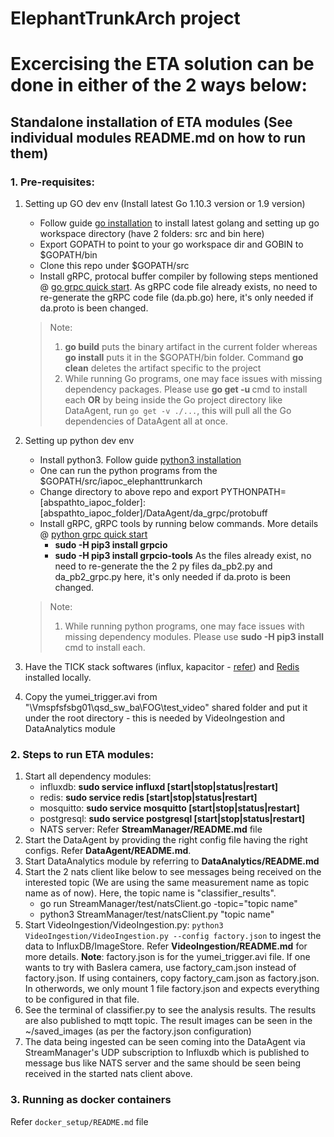 # ElephantTrunkArch project

# Excercising the ETA solution can be done in either of the 2 ways below:

## Standalone installation of ETA modules (See individual modules README.md on how to run them)

### 1. Pre-requisites:
1. Setting up GO dev env (Install latest Go 1.10.3 version or 1.9 version)
    * Follow guide [go installation](https://golang.org/doc/install#install) to install latest golang and setting up go workspace directory (have 2 folders: src and bin here)
    * Export GOPATH to point to your go workspace dir and GOBIN to $GOPATH/bin
    * Clone this repo under $GOPATH/src
    * Install gRPC, protocal buffer compiler by following steps mentioned @ [go grpc quick start](https://grpc.io/docs/quickstart/go.html). As gRPC code file already exists, no need to re-generate the gRPC code file (da.pb.go) here, it's only needed if da.proto is been changed.
    > Note:
    > 1. **go build** puts the binary artifact in the current folder whereas **go install** puts it in the $GOPATH/bin folder. Command **go clean** deletes the artifact specific to the project
    > 2. While running Go programs, one may face issues with missing dependency packages. Please use **go get -u <pacakage>** cmd to install each **OR** by being inside the Go project directory like DataAgent, run `go get -v ./...`, this will pull all the Go dependencies of DataAgent all at once.

2. Setting up python dev env
    * Install python3. Follow guide [python3 installation](http://docs.python-guide.org/en/latest/starting/install3/linux/)
    * One can run the python programs from the $GOPATH/src/iapoc_elephanttrunkarch
    * Change directory to above repo and export PYTHONPATH=[abspathto_iapoc_folder]:[abspathto_iapoc_folder]/DataAgent/da_grpc/protobuff
    * Install gRPC, gRPC tools by running below commands. More details @ [python grpc quick start](https://grpc.io/docs/quickstart/python.html)
        * **sudo -H pip3 install grpcio**
        * **sudo -H pip3 install grpcio-tools**
      As the files already exist, no need to re-generate the the 2 py files da_pb2.py and da_pb2_grpc.py here, it's only needed if da.proto is been changed.
    > Note:
    > 1. While running python programs, one may face issues with missing dependency modules. Please use **sudo -H pip3 install  <module>** cmd to install each.
    
3. Have the TICK stack softwares (influx, kapacitor - [refer](https://www.digitalocean.com/community/tutorials/how-to-monitor-system-metrics-with-the-tick-stack-on-ubuntu-16-04)) and [Redis](https://askubuntu.com/questions/868848/how-to-install-redis-on-ubuntu-16-04) installed locally. 

4. Copy the yumei_trigger.avi from "\\Vmspfsfsbg01\qsd_sw_ba\FOG\test_video" shared folder and put it under the root directory - this is needed by VideoIngestion and DataAnalytics module

### 2. Steps to run ETA modules:
1. Start all dependency modules:
    - influxdb: **sudo service influxd [start|stop|status|restart]**
    - redis: **sudo service redis [start|stop|status|restart]**
    - mosquitto:  **sudo service mosquitto [start|stop|status|restart]**
    - postgresql: **sudo service postgresql [start|stop|status|restart]**
    - NATS server: Refer **StreamManager/README.md** file
2. Start the DataAgent by providing the right config file having the right configs. Refer **DataAgent/README.md**.
3. Start DataAnalytics module by referring to **DataAnalytics/README.md**
4. Start the 2 nats client like below to see messages being received on the interested topic (We are using the same measurement name as topic name as of now). Here, the topic name is "classifier_results".
    * go run StreamManager/test/natsClient.go -topic="topic name"
    * python3 StreamManager/test/natsClient.py "topic name"
5. Start VideoIngestion/VideoIngestion.py: `python3 VideoIngestion/VideoIngestion.py --config factory.json` to ingest the data to InfluxDB/ImageStore. Refer **VideoIngestion/README.md** for more details.
   **Note**: factory.json is for the yumei_trigger.avi file. If one wants to try with Baslera camera, use factory_cam.json instead of factory.json. If using containers, copy factory_cam.json as factory.json. In otherwords, we only mount 1 file factory.json and expects everything to be configured in that file.
6. See the terminal of classifier.py to see the analysis results.
   The results are also published to mqtt topic.
   The result images can be seen in the ~/saved_images (as per the factory.json configuration)
7. The data being ingested can be seen coming into the DataAgent via StreamManager's UDP subscription to Influxdb which is published to message bus like NATS server and the same should be seen being received in the started nats client above.

### 3. Running as docker containers

   Refer `docker_setup/README.md` file
